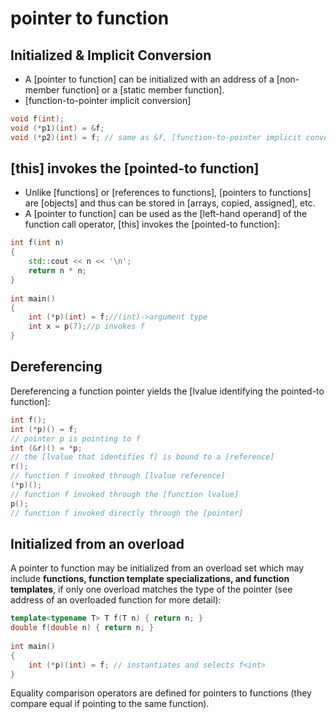 # pointer to function
## Initialized & Implicit Conversion
- A [pointer to function] can be initialized with an address of a [non-member function] or a [static member function].  
- [function-to-pointer implicit conversion]
```cpp 
void f(int);
void (*p1)(int) = &f;
void (*p2)(int) = f; // same as &f, [function-to-pointer implicit conversion]
```
## [this] invokes the [pointed-to function]
- Unlike [functions] or [references to functions], [pointers to functions] are [objects] and thus can be stored in [arrays, copied, assigned], etc.
- A [pointer to function] can be used as the [left-hand operand] of the function call operator, [this] invokes the [pointed-to function]:
```cpp
int f(int n)
{
    std::cout << n << '\n';
    return n * n;
}
 
int main()
{
    int (*p)(int) = f;//(int)->argument type
    int x = p(7);//p invokes f
}
```
## Dereferencing
Dereferencing a function pointer yields the [lvalue identifying the pointed-to function]:
```cpp
int f();
int (*p)() = f;  
// pointer p is pointing to f
int (&r)() = *p; 
// the [lvalue that identifies f] is bound to a [reference]
r();             
// function f invoked through [lvalue reference]
(*p)();          
// function f invoked through the [function lvalue]
p();             
// function f invoked directly through the [pointer]
```
## Initialized from an overload
A pointer to function may be initialized from an overload set which may include **functions, function template specializations, and function templates**, if only one overload matches the type of the pointer (see address of an overloaded function for more detail):
```cpp
template<typename T> T f(T n) { return n; }
double f(double n) { return n; }
 
int main()
{
    int (*p)(int) = f; // instantiates and selects f<int>
}
```
Equality comparison operators are defined for pointers to functions (they compare equal if pointing to the same function). 
